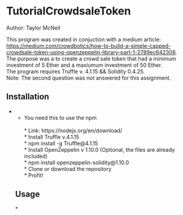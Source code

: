 <h1> TutorialCrowdsaleToken </h1>
Author: Taylor McNeil

This program was created in conjuction with a medium article: https://medium.com/crowdbotics/how-to-build-a-simple-capped-crowdsale-token-using-openzeppelin-library-part-1-2789ec642308. <br>
The purpose was a to create a crowd sale token that had a minimum investment of 5 Ether and a maxiumum investment of 50 Ether. <br>
The program requires Truffle v. 4.1.15 && Solidity 0.4.25. <br>
Note: The second question was not answered for this assignment.<br>

<h2> Installation </h2>
<ul>
<li><ul Install Node.js<br> </li>
 <li> You need this to use the npm</li> <br>
  * Link: https://nodejs.org/en/download/ <br>
* Install Truffle v.4.1.15 <br>
  * npm install -g Truffle@4.1.15 <br>
* Install OpenZeppelin v 1.10.0 (Optional, the files are already included) <br>
  * npm install openzeppelin-solidity@1.10.0 <br>
* Clone or download the repository <br>
* Profit! <br>
 </ul>

<h2> Usage </h2>
*
  
  
